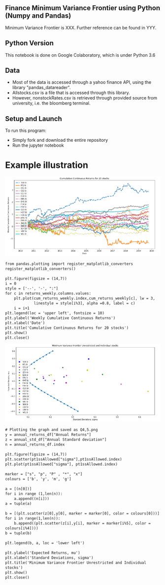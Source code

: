 ## Finance Minimum Variance Frontier using Python (Numpy and Pandas)
Minimum Variance Frontier is XXX. Further reference can be found in YYY.

## Python Version
This notebook is done on Google Colaboratory, which is under Python 3.6

## Data
* Most of the data is accessed through a yahoo finance API, using the library "pandas_datareader".
* Allstocks.csv is a file that is accessed through this library.
* However, nonstockRates.csv is retrieved through provided source from university, i.e. the bloomberg terminal.

## Setup and Launch
To run this program:
* Simply fork and download the entire repository
* Run the jupyter notebook

# Example illustration
![Stock Prices Illustration](./StockPricesIllustration.png)
```
from pandas.plotting import register_matplotlib_converters
register_matplotlib_converters()

plt.figure(figsize = (14,7))
i = 0
style = ['--', '-', ":"]
for c in returns_weekly.columns.values:
    plt.plot(cum_returns_weekly.index,cum_returns_weekly[c], lw = 3,
             linestyle = style[i%3], alpha =0.8, label = c)
    i = i+1
plt.legend(loc = 'upper left', fontsize = 10)
plt.ylabel('Weekly Cumulative Continuous Returns')
plt.xlabel('Date')
plt.title('Cumulative Continuous Returns for 20 stocks')
plt.show()
plt.close()
```
![Minimum Variance Frontier](./MinimumVarianceFrontier.png)
```
# Plotting the graph and saved as Q4,5.png
y = annual_returns_df["Annual Returns"]
z = annual_std_df["Annual Standard deviation"]
n = annual_returns_df.index

plt.figure(figsize = (14,7))
plt.scatter(pt1ssAllowed["sigma"],pt1ssAllowed.index)
plt.plot(pt1ssAllowed["sigma"], pt1ssAllowed.index)

marker = ["s", "p", "P" , "*", "x"]
colours = ['b', 'y', 'm', 'g']

a = [(n[0])]
for i in range (1,len(n)):
    a.append((n[i]))
a = tuple(a)

b = [(plt.scatter(z[0],y[0], marker = marker[0], color = colours[0]))]
for i in range(1,len(n)):
    b.append((plt.scatter(z[i],y[i], marker = marker[i%5], color = colours[i%4])))
b = tuple(b)

plt.legend(b, a, loc = 'lower left')

plt.ylabel('Expected Returns, mu')
plt.xlabel('Standard Deviations, sigma')
plt.title('Minimum Variance Frontier Unrestricted and Individual stocks')
plt.show()
plt.close()
```
